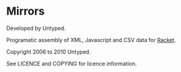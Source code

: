Mirrors
=======

Developed by Untyped.

Programatic assembly of XML, Javascript and CSV data for [Racket][1].

Copyright 2006 to 2010 Untyped.

See LICENCE and COPYING for licence information.

[1]: http://www.racket-lang.org
